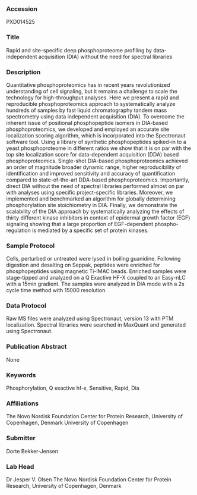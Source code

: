 ### Accession
PXD014525

### Title
Rapid and site-specific deep phosphoproteome profiling by data-independent acquisition (DIA) without the need for spectral libraries

### Description
Quantitative phosphoproteomics has in recent years revolutionized understanding of cell signaling, but it remains a challenge to scale the technology for high-throughput analyses. Here we present a rapid and reproducible phosphoproteomics approach to systematically analyze hundreds of samples by fast liquid chromatography tandem mass spectrometry using data independent acquisition (DIA). To overcome the inherent issue of positional phosphopeptide isomers in DIA-based phosphoproteomics, we developed and employed an accurate site localization scoring algorithm, which is incorporated into the Spectronaut software tool. Using a library of synthetic phosphopeptides spiked-in to a yeast phosphoproteome in different ratios we show that it is on par with the top site localization score for data-dependent acquisition (DDA) based phosphoproteomics. Single-shot DIA-based phosphoproteomics achieved an order of magnitude broader dynamic range, higher reproducibility of identification and improved sensitivity and accuracy of quantification compared to state-of-the-art DDA-based phosphoproteomics. Importantly, direct DIA without the need of spectral libraries performed almost on par with analyses using specific project-specific libraries. Moreover, we implemented and benchmarked an algorithm for globally determining phosphorylation site stoichiometry in DIA. Finally, we demonstrate the scalability of the DIA approach by systematically analyzing the effects of thirty different kinase inhibitors in context of epidermal growth factor (EGF) signaling showing that a large proportion of EGF-dependent phospho-regulation is mediated by a specific set of protein kinases.

### Sample Protocol
Cells, perturbed or untreated were lysed in boiling guanidine. Following digestion and desalting on Seppak, peptides were enriched for phosphopeptides using magnetic Ti-IMAC beads. Enriched samples were stage-tipped and analyzed on a Q Exactive HF-X coupled to an Easy-nLC with a 15min gradient. The samples were analyzed in DIA mode with a 2s cycle time method with 15000 resolution.

### Data Protocol
Raw MS files were analyzed using Spectronaut, version 13 with PTM localization. Spectral libraries were searched in MaxQuant and generated using Spectronaut.

### Publication Abstract
None

### Keywords
Phosphorylation, Q exactive hf-x, Sensitive, Rapid, Dia

### Affiliations
The Novo Nordisk Foundation Center for Protein Research, University of Copenhagen, Denmark
University of Copenhagen

### Submitter
Dorte Bekker-Jensen

### Lab Head
Dr Jesper V. Olsen
The Novo Nordisk Foundation Center for Protein Research, University of Copenhagen, Denmark


